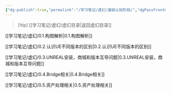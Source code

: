 ```yaml
---
{"dg-publish":true,"permalink":"/学习笔记/虚幻/基础认知阶段/","dgPassFrontmatter":true}
---
```



> [!tip] [[学习笔记/虚幻/虚幻目录\|返回虚幻目录]]

[[学习笔记/虚幻/0.1.构图解析\|0.1.构图解析]]

[[学习笔记/虚幻/0.2.认识UE不同版本的区别\|0.2.认识UE不同版本的区别]]

[[学习笔记/虚幻/0.3.UNREAL安装，商城和版本互导问题\|0.3.UNREAL安装，商城和版本互导问题]]

[[学习笔记/虚幻/0.4.Bridge相关\|0.4.Bridge相关]]

[[学习笔记/虚幻/0.5.资产处理相关\|0.5.资产处理相关]]